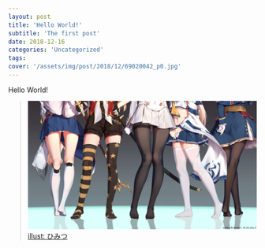 ```yaml
---
layout: post
title: 'Hello World!'
subtitle: 'The first post'
date: 2018-12-16
categories: 'Uncategorized'
tags:
cover: '/assets/img/post/2018/12/69020042_p0.jpg'
---
```

Hello World!

>![](/assets/img/post/2018/12/69020042_p0.jpg)
[illust: ひみつ](https://www.pixiv.net/member_illust.php?mode=medium&illust_id=69020042)
